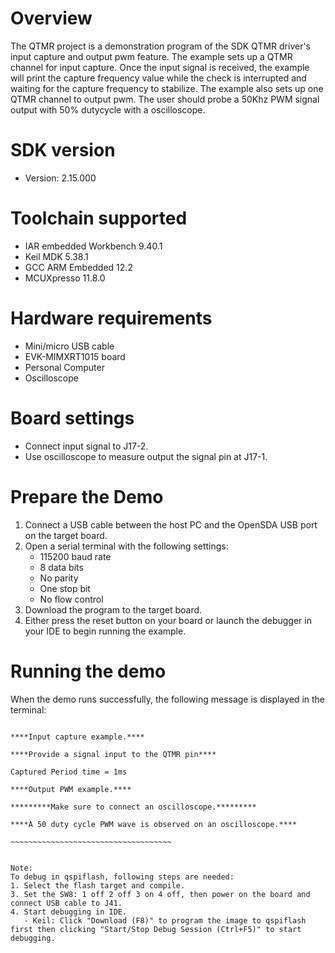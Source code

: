 Overview
========

The QTMR project is a demonstration program of the SDK QTMR driver's input capture and output pwm feature.
The example sets up a QTMR channel for input capture. Once the input signal is received, the example will print
the capture frequency value while the check is interrupted and waiting for the capture frequency to stabilize.
The example also sets up one QTMR channel to output pwm. The user should probe a 50Khz PWM signal output with
50% dutycycle with a oscilloscope. 

SDK version
===========
- Version: 2.15.000

Toolchain supported
===================
- IAR embedded Workbench  9.40.1
- Keil MDK  5.38.1
- GCC ARM Embedded  12.2
- MCUXpresso  11.8.0

Hardware requirements
=====================
- Mini/micro USB cable
- EVK-MIMXRT1015 board
- Personal Computer
- Oscilloscope

Board settings
==============
- Connect input signal to J17-2.
- Use oscilloscope to measure output the signal pin at J17-1.

Prepare the Demo
================
1.  Connect a USB cable between the host PC and the OpenSDA USB port on the target board. 
2.  Open a serial terminal with the following settings:
    - 115200 baud rate
    - 8 data bits
    - No parity
    - One stop bit
    - No flow control
3. Download the program to the target board.
4. Either press the reset button on your board or launch the debugger in your IDE to begin running the example.

Running the demo
================
When the demo runs successfully, the following message is displayed in the terminal:
~~~~~~~~~~~~~~~~~~~~~~~~~~~~~~~~~~~~~

****Input capture example.****

****Provide a signal input to the QTMR pin****

Captured Period time = 1ms

****Output PWM example.****

*********Make sure to connect an oscilloscope.*********

****A 50 duty cycle PWM wave is observed on an oscilloscope.****

~~~~~~~~~~~~~~~~~~~~~~~~~~~~~~~~~~~~


Note:
To debug in qspiflash, following steps are needed:
1. Select the flash target and compile.
3. Set the SW8: 1 off 2 off 3 on 4 off, then power on the board and connect USB cable to J41.
4. Start debugging in IDE.
   - Keil: Click "Download (F8)" to program the image to qspiflash first then clicking "Start/Stop Debug Session (Ctrl+F5)" to start debugging.
